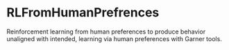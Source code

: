 # RLFromHumanPrefrences
Reinforcement learning from human preferences to produce behavior unaligned with intended, learning via human preferences with Garner tools.
